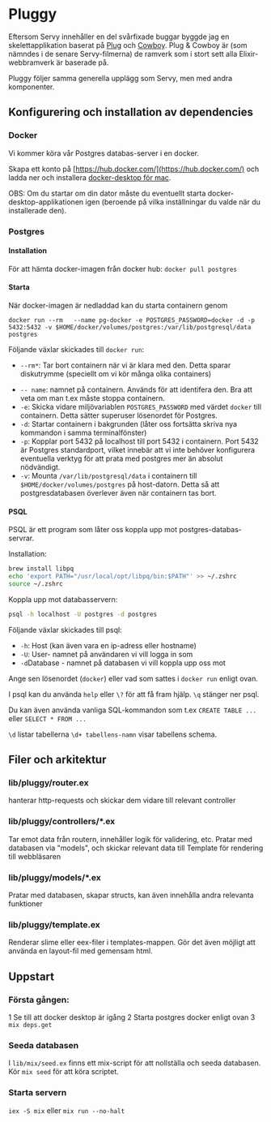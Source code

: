 # Pluggy

Eftersom Servy innehåller en del svårfixade buggar byggde jag en skelettapplikation baserat på [Plug](https://hex.pm/packages/plug) och [Cowboy](https://github.com/ninenines/cowboy). Plug & Cowboy är (som nämndes i de senare Servy-filmerna)  de ramverk som i stort sett alla Elixir-webbramverk är baserade på. 

Pluggy följer samma generella upplägg som Servy, men med andra komponenter.

## Konfigurering och installation av dependencies

### Docker

Vi kommer köra vår Postgres databas-server i en docker.

Skapa ett konto på [https://hub.docker.com/](https://hub.docker.com/) och ladda ner och installera [docker-desktop för mac](https://hub.docker.com/editions/community/docker-ce-desktop-mac).

OBS: Om du startar om din dator måste du eventuellt starta docker-desktop-applikationen igen (beroende på vilka inställningar du valde när du installerade den).

### Postgres

#### Installation

För att hämta docker-imagen från docker hub: `docker pull postgres`

#### Starta

När docker-imagen är nedladdad kan du starta containern genom

`docker run --rm   --name pg-docker -e POSTGRES_PASSWORD=docker -d -p 5432:5432 -v $HOME/docker/volumes/postgres:/var/lib/postgresql/data  postgres`

Följande växlar skickades till `docker run`:

* `--rm*`: Tar bort containern när vi är klara med den. Detta sparar diskutrymme (speciellt om vi kör många olika containers)

- `-- name`: namnet på containern. Används för att identifera den. Bra att veta om man t.ex måste stoppa containern.
- `-e`: Skicka vidare miljövariablen `POSTGRES_PASSWORD` med värdet `docker` till containern. Detta sätter superuser lösenordet för Postgres. 
- `-d`: Startar containern i bakgrunden (låter oss fortsätta skriva nya kommandon i samma terminalfönster)
- `-p`: Kopplar port 5432 på localhost till port 5432 i containern. Port 5432 är Postgres standardport, vilket innebär att vi inte behöver konfigurera eventuella verktyg för att prata med postgres mer än absolut nödvändigt.
- `-v`: Mounta `/var/lib/postgresql/data` i containern till `$HOME/docker/volumes/postgres` på host-datorn. Detta så att postgresdatabasen överlever även när containern tas bort.

#### PSQL

PSQL är ett program som låter oss koppla upp mot postgres-databas-servrar.

Installation: 

````zsh
brew install libpq
echo 'export PATH="/usr/local/opt/libpq/bin:$PATH"' >> ~/.zshrc
source ~/.zshrc
````

Koppla upp mot databasservern:

````zsh
psql -h localhost -U postgres -d postgres
````

Följande växlar skickades till psql:

* `-h`: Host (kan även vara en ip-adress eller hostname)
* `-U`: User- namnet på användaren vi vill logga in som
* `-d`Database - namnet på databasen vi vill koppla upp oss mot

Ange sen lösenordet (`docker`) eller vad som sattes i `docker run` enligt ovan.

I psql kan du använda `help` eller `\?` för att få fram hjälp. `\q` stänger ner psql.

Du kan även använda vanliga SQL-kommandon som t.ex `CREATE TABLE ...` eller `SELECT * FROM ...`

`\d` listar tabellerna `\d+ tabellens-namn` visar tabellens schema.

## Filer och arkitektur

### lib/pluggy/router.ex

hanterar http-requests och skickar dem vidare till relevant controller

### lib/pluggy/controllers/*.ex

Tar emot data från routern, innehåller logik för validering, etc. Pratar med databasen via "models", och skickar relevant data till Template för rendering till webbläsaren

### lib/pluggy/models/*.ex

Pratar med databasen, skapar structs, kan även innehålla andra relevanta funktioner

### lib/pluggy/template.ex

Renderar slime eller eex-filer i templates-mappen. Gör det även möjligt att använda en layout-fil med gemensam html.

## Uppstart

### Första gången: 

1 Se till att docker desktop är igång
2 Starta postgres docker enligt ovan
3 `mix deps.get`

### Seeda databasen

I `lib/mix/seed.ex` finns ett mix-script för att nollställa och seeda databasen. Kör `mix seed` för att köra scriptet.

### Starta servern

`iex -S mix` eller `mix run --no-halt`
